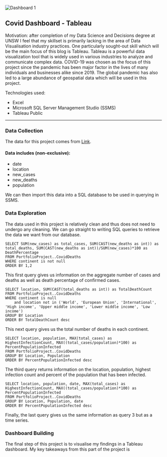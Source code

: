 ![Dashboard 1](https://user-images.githubusercontent.com/98208084/209764597-b68f5b9c-b431-4f29-a91c-78b426d64967.png)

## Covid Dashboard - Tableau

Motivation: after completion of my Data Science and Decisions degree at UNSW I feel that my skillset is primarily lacking in the area of Data Visualisation industry practices. One particularly sought-out skill which will be the main focus of this blog is Tableau. Tableau is a powerful data visualization tool that is widely used in various industries to analyze and communicate complex data. COVID-19 was chosen as the focus of this project since the pandemic has been major factor in the lives of many individuals and businesses alike since 2019. The global pandemic has also led to a large abundance of geospatial data which will be used in this project.  

Technologies used: 
- Excel
- Microsoft SQL Server Management Studio (SSMS)
- Tableau Public 

---


### Data Collection
The data for this project comes from [Link](https://ourworldindata.org/covid-deaths). 
#### Data includes (non-exclusive): 
- date
- location
- new_cases 
- new_deaths
- population

We can then import this data into a SQL database to be used in querying in SSMS. 

### Data Exploration
The data used in this project is relatively clean and thus does not need to undergo any cleaning. 
We can go straight to writing SQL queries to retrieve the data we want from our database. 

 ```tsql
SELECT SUM(new_cases) as total_cases, SUM(CAST(new_deaths as int)) as total_deaths, SUM(CAST(new_deaths as int))/SUM(new_cases)*100 as DeathPercentage
FROM PortfolioProject..CovidDeaths
WHERE continent is not null
ORDER BY 1,2
 ```
This first query gives us information on the aggregate number of cases and deaths as well as death percentage of confirmed cases. 

```tsql
SELECT location, SUM(CAST(total_deaths as int)) as TotalDeathCount
FROM PortfolioProject..CovidDeaths
WHERE continent is null
	and location not in ('World', 'European Union', 'International', 'High income', 'Upper middle income', 'Lower middle income', 'Low income')
GROUP BY Location
ORDER BY TotalDeathCount desc
```
This next query gives us the total number of deaths in each continent.

```tsql
SELECT location, population, MAX(total_cases) as HighestInfectionCount, MAX((total_cases/population)*100) as PercentPopulationInfected
FROM PortfolioProject..CovidDeaths
GROUP BY Location, Population
ORDER BY PercentPopulationInfected desc
```
The third query returns information on the location, population, highest infection count and percent of the population that has been infected.

```tsql
SELECT location, population, date, MAX(total_cases) as HighestInfectionCount, MAX((total_cases/population)*100) as PercentPopulationInfected
FROM PortfolioProject..CovidDeaths
GROUP BY Location, Population, date
ORDER BY PercentPopulationInfected desc
```
Finally, the last query gives us the same information as query 3 but as a time series. 

### Dashboard Building
The final step of this project is to visualise my findings in a Tableau dashboard. 
My key takeaways from this part of the project is 






